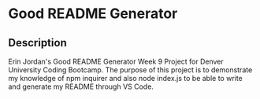 # Good README Generator

## Description
Erin Jordan's Good README Generator Week 9 Project for Denver University Coding Bootcamp. 
The purpose of this project is to demonstrate my knowledge of npm inquirer and also node index.js to be able to write and generate my README through VS Code.
